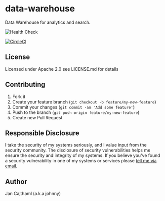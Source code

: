 # data-warehouse
Data Warehouse for analytics and search.

![Health Check](https://github.com/jancajthaml-openbank/data-warehouse/workflows/Health%20Check/badge.svg)

[![CircleCI](https://circleci.com/gh/jancajthaml-openbank/data-warehouse/tree/master.svg?style=shield)](https://circleci.com/gh/jancajthaml-openbank/data-warehouse/tree/master)

## License

Licensed under Apache 2.0 see LICENSE.md for details

## Contributing

1. Fork it
2. Create your feature branch (`git checkout -b feature/my-new-feature`)
3. Commit your changes (`git commit -am 'Add some feature'`)
4. Push to the branch (`git push origin feature/my-new-feature`)
5. Create new Pull Request

## Responsible Disclosure

I take the security of my systems seriously, and I value input from the security community. The disclosure of security vulnerabilities helps me ensure the security and integrity of my systems. If you believe you've found a security vulnerability in one of my systems or services please [tell me via email](mailto:jan.cajthaml@gmail.com).

## Author

Jan Cajthaml (a.k.a johnny)
